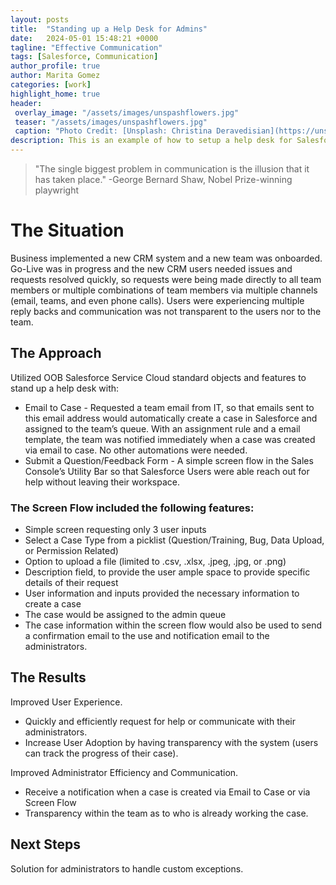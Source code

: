 ```yaml
---
layout: posts
title:  "Standing up a Help Desk for Admins"
date:   2024-05-01 15:48:21 +0000
tagline: "Effective Communication"
tags: [Salesforce, Communication]
author_profile: true
author: Marita Gomez
categories: [work]
highlight_home: true
header:
 overlay_image: "/assets/images/unspashflowers.jpg"
 teaser: "/assets/images/unspashflowers.jpg"
 caption: "Photo Credit: [Unsplash: Christina Deravedisian](https://unsplash.com/@christinadera)"
description: This is an example of how to setup a help desk for Salesforce Administrators
---
```

>"The single biggest problem in communication is the illusion that it has taken place."
-George Bernard Shaw,
Nobel Prize-winning playwright

# The Situation
Business implemented a new CRM system and a new team was onboarded. Go-Live was in progress and the new CRM users needed issues and requests resolved quickly, so requests were being made directly to all team members or multiple combinations of team members via multiple channels (email, teams, and even phone calls). Users were experiencing multiple reply backs and communication was not transparent to the users nor to the team.

## The Approach
Utilized OOB Salesforce Service Cloud standard objects and features to stand up a help desk with:

* Email to Case - Requested a team email from IT, so that emails sent to this email address would automatically create a case in Salesforce and assigned to the team’s queue. With an assignment rule and a email template, the team was notified immediately when a case was created via email to case. No other automations were needed.
* Submit a Question/Feedback Form - A simple screen flow in the Sales Console’s Utility Bar so that Salesforce Users were able reach out for help without leaving their workspace.

### The Screen Flow included the following features:
* Simple screen requesting only 3 user inputs
* Select a Case Type from a picklist (Question/Training, Bug, Data Upload, or Permission Related)
* Option to upload a file (limited to .csv, .xlsx, .jpeg, .jpg, or .png)
* Description field, to provide the user ample space to provide specific details of their request
* User information and inputs provided the necessary information to create a case
* The case would be assigned to the admin queue
* The case information within the screen flow would also be used to send a confirmation email to the use and notification email to the administrators.

## The Results
Improved User Experience. 
* Quickly and efficiently request for help or communicate with their administrators.
* Increase User Adoption by having transparency with the system (users can track the progress of their case).

Improved Administrator Efficiency and Communication.
* Receive a notification when a case is created via Email to Case or via Screen Flow
* Transparency within the team as to who is already working the case.

## Next Steps
Solution for administrators to handle custom exceptions.